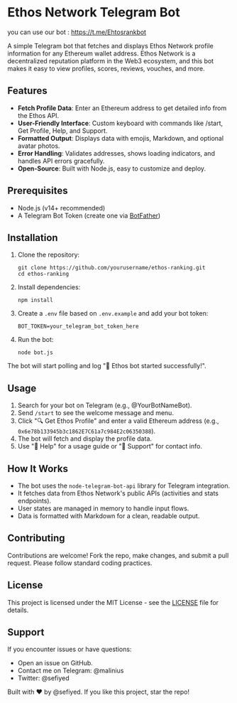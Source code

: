 
# Ethos Network Telegram Bot

you can use our bot : https://t.me/Ehtosrankbot

A simple Telegram bot that fetches and displays Ethos Network profile information for any Ethereum wallet address. Ethos Network is a decentralized reputation platform in the Web3 ecosystem, and this bot makes it easy to view profiles, scores, reviews, vouches, and more.

## Features
- **Fetch Profile Data**: Enter an Ethereum address to get detailed info from the Ethos API.
- **User-Friendly Interface**: Custom keyboard with commands like /start, Get Profile, Help, and Support.
- **Formatted Output**: Displays data with emojis, Markdown, and optional avatar photos.
- **Error Handling**: Validates addresses, shows loading indicators, and handles API errors gracefully.
- **Open-Source**: Built with Node.js, easy to customize and deploy.

## Prerequisites
- Node.js (v14+ recommended)
- A Telegram Bot Token (create one via [BotFather](https://t.me/botfather))

## Installation
1. Clone the repository:
   ```
   git clone https://github.com/yourusername/ethos-ranking.git
   cd ethos-ranking
   ```

2. Install dependencies:
   ```
   npm install
   ```

3. Create a `.env` file based on `.env.example` and add your bot token:
   ```
   BOT_TOKEN=your_telegram_bot_token_here
   ```

4. Run the bot:
   ```
   node bot.js
   ```

The bot will start polling and log "🤖 Ethos bot started successfully!".

## Usage
1. Search for your bot on Telegram (e.g., @YourBotNameBot).
2. Send `/start` to see the welcome message and menu.
3. Click "🔍 Get Ethos Profile" and enter a valid Ethereum address (e.g., `0x6e78b133945b3c1862E7C61a7c984E2c06350388`).
4. The bot will fetch and display the profile data.
5. Use "📖 Help" for a usage guide or "💬 Support" for contact info.

## How It Works
- The bot uses the `node-telegram-bot-api` library for Telegram integration.
- It fetches data from Ethos Network's public APIs (activities and stats endpoints).
- User states are managed in memory to handle input flows.
- Data is formatted with Markdown for a clean, readable output.

## Contributing
Contributions are welcome! Fork the repo, make changes, and submit a pull request. Please follow standard coding practices.

## License
This project is licensed under the MIT License - see the [LICENSE](LICENSE) file for details.

## Support
If you encounter issues or have questions:
- Open an issue on GitHub.
- Contact me on Telegram: @malinius
- Twitter: @sefiyed

Built with ❤️ by @sefiyed. If you like this project, star the repo!
